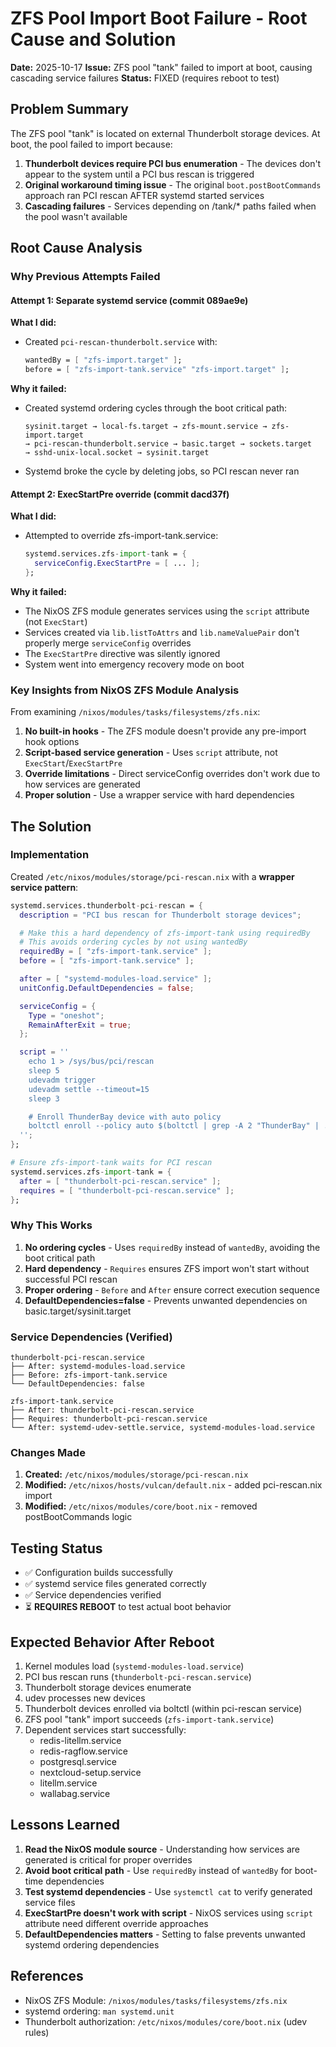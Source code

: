 # ZFS Pool Import Boot Failure - Root Cause and Solution

**Date:** 2025-10-17
**Issue:** ZFS pool "tank" failed to import at boot, causing cascading service failures
**Status:** FIXED (requires reboot to test)

## Problem Summary

The ZFS pool "tank" is located on external Thunderbolt storage devices. At boot, the pool failed to import because:

1. **Thunderbolt devices require PCI bus enumeration** - The devices don't appear to the system until a PCI bus rescan is triggered
2. **Original workaround timing issue** - The original `boot.postBootCommands` approach ran PCI rescan AFTER systemd started services
3. **Cascading failures** - Services depending on /tank/* paths failed when the pool wasn't available

## Root Cause Analysis

### Why Previous Attempts Failed

#### Attempt 1: Separate systemd service (commit 089ae9e)
**What I did:**
- Created `pci-rescan-thunderbolt.service` with:
  ```nix
  wantedBy = [ "zfs-import.target" ];
  before = [ "zfs-import-tank.service" "zfs-import.target" ];
  ```

**Why it failed:**
- Created systemd ordering cycles through the boot critical path:
  ```
  sysinit.target → local-fs.target → zfs-mount.service → zfs-import.target
  → pci-rescan-thunderbolt.service → basic.target → sockets.target
  → sshd-unix-local.socket → sysinit.target
  ```
- Systemd broke the cycle by deleting jobs, so PCI rescan never ran

#### Attempt 2: ExecStartPre override (commit dacd37f)
**What I did:**
- Attempted to override zfs-import-tank.service:
  ```nix
  systemd.services.zfs-import-tank = {
    serviceConfig.ExecStartPre = [ ... ];
  };
  ```

**Why it failed:**
- The NixOS ZFS module generates services using the `script` attribute (not `ExecStart`)
- Services created via `lib.listToAttrs` and `lib.nameValuePair` don't properly merge `serviceConfig` overrides
- The `ExecStartPre` directive was silently ignored
- System went into emergency recovery mode on boot

### Key Insights from NixOS ZFS Module Analysis

From examining `/nixos/modules/tasks/filesystems/zfs.nix`:

1. **No built-in hooks** - The ZFS module doesn't provide any pre-import hook options
2. **Script-based service generation** - Uses `script` attribute, not `ExecStart`/`ExecStartPre`
3. **Override limitations** - Direct serviceConfig overrides don't work due to how services are generated
4. **Proper solution** - Use a wrapper service with hard dependencies

## The Solution

### Implementation

Created `/etc/nixos/modules/storage/pci-rescan.nix` with a **wrapper service pattern**:

```nix
systemd.services.thunderbolt-pci-rescan = {
  description = "PCI bus rescan for Thunderbolt storage devices";

  # Make this a hard dependency of zfs-import-tank using requiredBy
  # This avoids ordering cycles by not using wantedBy
  requiredBy = [ "zfs-import-tank.service" ];
  before = [ "zfs-import-tank.service" ];

  after = [ "systemd-modules-load.service" ];
  unitConfig.DefaultDependencies = false;

  serviceConfig = {
    Type = "oneshot";
    RemainAfterExit = true;
  };

  script = ''
    echo 1 > /sys/bus/pci/rescan
    sleep 5
    udevadm trigger
    udevadm settle --timeout=15
    sleep 3

    # Enroll ThunderBay device with auto policy
    boltctl enroll --policy auto $(boltctl | grep -A 2 "ThunderBay" | ...) || true
  '';
};

# Ensure zfs-import-tank waits for PCI rescan
systemd.services.zfs-import-tank = {
  after = [ "thunderbolt-pci-rescan.service" ];
  requires = [ "thunderbolt-pci-rescan.service" ];
};
```

### Why This Works

1. **No ordering cycles** - Uses `requiredBy` instead of `wantedBy`, avoiding the boot critical path
2. **Hard dependency** - `Requires` ensures ZFS import won't start without successful PCI rescan
3. **Proper ordering** - `Before` and `After` ensure correct execution sequence
4. **DefaultDependencies=false** - Prevents unwanted dependencies on basic.target/sysinit.target

### Service Dependencies (Verified)

```
thunderbolt-pci-rescan.service
├── After: systemd-modules-load.service
├── Before: zfs-import-tank.service
└── DefaultDependencies: false

zfs-import-tank.service
├── After: thunderbolt-pci-rescan.service
├── Requires: thunderbolt-pci-rescan.service
└── After: systemd-udev-settle.service, systemd-modules-load.service
```

### Changes Made

1. **Created:** `/etc/nixos/modules/storage/pci-rescan.nix`
2. **Modified:** `/etc/nixos/hosts/vulcan/default.nix` - added pci-rescan.nix import
3. **Modified:** `/etc/nixos/modules/core/boot.nix` - removed postBootCommands logic

## Testing Status

- ✅ Configuration builds successfully
- ✅ systemd service files generated correctly
- ✅ Service dependencies verified
- ⏳ **REQUIRES REBOOT** to test actual boot behavior

## Expected Behavior After Reboot

1. Kernel modules load (`systemd-modules-load.service`)
2. PCI bus rescan runs (`thunderbolt-pci-rescan.service`)
3. Thunderbolt storage devices enumerate
4. udev processes new devices
5. Thunderbolt devices enrolled via boltctl (within pci-rescan service)
6. ZFS pool "tank" import succeeds (`zfs-import-tank.service`)
7. Dependent services start successfully:
   - redis-litellm.service
   - redis-ragflow.service
   - postgresql.service
   - nextcloud-setup.service
   - litellm.service
   - wallabag.service

## Lessons Learned

1. **Read the NixOS module source** - Understanding how services are generated is critical for proper overrides
2. **Avoid boot critical path** - Use `requiredBy` instead of `wantedBy` for boot-time dependencies
3. **Test systemd dependencies** - Use `systemctl cat` to verify generated service files
4. **ExecStartPre doesn't work with script** - NixOS services using `script` attribute need different override approaches
5. **DefaultDependencies matters** - Setting to false prevents unwanted systemd ordering dependencies

## References

- NixOS ZFS Module: `/nixos/modules/tasks/filesystems/zfs.nix`
- systemd ordering: `man systemd.unit`
- Thunderbolt authorization: `/etc/nixos/modules/core/boot.nix` (udev rules)
